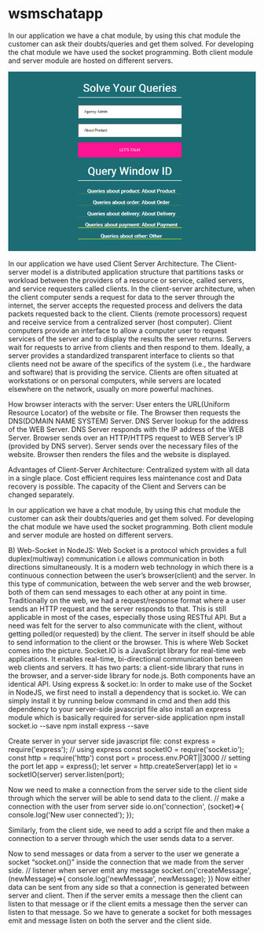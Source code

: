 # wsmschatapp

In our application we have a chat module, by using this chat module the customer can ask their doubts/queries and get them solved. For developing the chat module we have used the socket programming. Both client module and server module are hosted on different servers.

![GitHub Logo](https://github.com/shubhamrajput0369/wsmschatapp/blob/main/wsmschatappinterface.png)

In our application we have used Client Server Architecture.
The Client-server model is a distributed application structure that partitions tasks or workload between the providers of a resource or service, called servers, and service requesters called clients. In the client-server architecture, when the client computer sends a request for data to the server through the internet, the server accepts the requested process and delivers the data packets requested back to the client. Clients (remote processors) request and receive service from a centralized server (host computer). 
Client computers provide an interface to allow a computer user to request services of the server and to display the results the server returns. Servers wait for requests to arrive from clients and then respond to them. Ideally, a server provides a standardized transparent interface to clients so that clients need not be aware of the specifics of the system (i.e., the hardware and software) that is providing the service. Clients are often situated at workstations or on personal computers, while servers are located elsewhere on the network, usually on more powerful machines.

How browser interacts with the server:
User enters the URL(Uniform Resource Locator) of the website or file. The Browser then requests the DNS(DOMAIN NAME SYSTEM) Server.
DNS Server lookup for the address of the WEB Server.
DNS Server responds with the IP address of the WEB Server.
Browser sends over an HTTP/HTTPS request to WEB Server’s IP (provided by DNS server).
Server sends over the necessary files of the website.
Browser then renders the files and the website is displayed. 

Advantages of Client-Server Architecture:
Centralized system with all data in a single place.
Cost efficient requires less maintenance cost and Data recovery is possible.
The capacity of the Client and Servers can be changed separately.

In our application we have a chat module, by using this chat module the customer can ask their doubts/queries and get them solved. For developing the chat module we have used the socket programming. Both client module and server module are hosted on different servers.

B) Web-Socket in NodeJS:
Web Socket is a protocol which provides a full duplex(multiway) communication i.e allows communication in both directions simultaneously.
It is a modern web technology in which there is a continuous connection between the user’s browser(client) and the server. In this type of communication, between the web server and the web browser, both of them can send messages to each other at any point in time. 
Traditionally on the web, we had a request/response format where a user sends an HTTP request and the server responds to that. This is still applicable in most of the cases, especially those using RESTful API. But a need was felt for the server to also communicate with the client, without getting polled(or requested) by the client. The server in itself should be able to send information to the client or the browser. This is where Web Socket comes into the picture.
Socket.IO is a JavaScript library for real-time web applications. It enables real-time, bi-directional communication between web clients and servers. It has two parts: a client-side library that runs in the browser, and a server-side library for node.js. Both components have an identical API.
Using express & socket.io:
In order to make use of the Socket in NodeJS, we first need to install a dependency that is socket.io. We can simply install it by running below command in cmd and then add this dependency to your server-side javascript file also install an express module which is basically required for server-side application
npm install socket.io --save
npm install express --save

Create server in your server side javascript file:
const express = require('express'); // using express
const socketIO = require('socket.io');
const http = require('http') 
const port = process.env.PORT||3000 // setting the port 
let app = express();
let server = http.createServer(app)
let io = socketIO(server)
server.listen(port);

Now we need to make a connection from the server side to the client side through which the server will be able to send data to the client.
// make a connection with the user from server side
io.on('connection', (socket)=>{
  console.log('New user connected');
});

Similarly, from the client side, we need to add a script file and then make a connection to a server through which the user sends data to a server.
<script src="/socket.io/socket.io.js"></script>
<script>
var socket=io()
// make connection with server from user side
socket.on('connect', function(){
  console.log('Connected to Server')
});
</script>
 
Now to send messages or data from a server to the user we generate a socket “socket.on()” inside the connection that we made from the server side.
// listener when server emit any message
socket.on('createMessage', (newMessage)=>{
    console.log('newMessage', newMessage);
  })
Now either data can be sent from any side so that a connection is generated between server and client. Then if the server emits a message then the client can listen to that message or if the client emits a message then the server can listen to that message. So we have to generate a socket for both messages emit and message listen on both the server and the client side.

